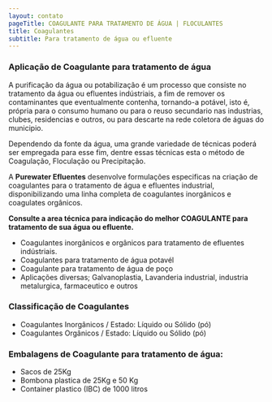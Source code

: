 ```yaml
---
layout: contato
pageTitle: COAGULANTE PARA TRATAMENTO DE ÁGUA | FLOCULANTES
title: Coagulantes
subtitle: Para tratamento de água ou efluente
---
```


### **Aplicação de Coagulante para tratamento de água**
A purificação da água ou potabilização é um processo que consiste no tratamento da água ou efluentes indústriais, a fim de remover os contaminantes que eventualmente contenha, tornando-a potável, isto é, própria para o consumo humano ou para o reuso secundario nas industrias, clubes, residencias e outros, ou para descarte na rede coletora de águas do municipio.

Dependendo da fonte da água, uma grande variedade de técnicas poderá ser empregada para esse fim, dentre essas técnicas esta o método de Coagulação, Floculação ou Precipitação.

A **Purewater Efluentes** desenvolve formulações especificas na criação de coagulantes para o tratamento de água e efluentes industrial, disponibilizando uma linha completa de coagulantes inorgânicos e coagulates orgânicos.

**Consulte a area técnica para indicação do melhor COAGULANTE para tratamento de sua água ou efluente.**

>
- Coagulantes inorgânicos e orgânicos para tratamento de efluentes indústriais.
- Coagulantes para tratamento de água potavél
- Coagulante para tratamento de água de poço
- Aplicações diversas; Galvanoplastia, Lavanderia industrial, industria metalurgica, farmaceutico e outros
>

### Classificação de Coagulantes

- Coagulantes Inorgânicos / Estado: Líquido ou Sólido (pó)
- Coagulantes Orgânicos   / Estado: Líquido ou Sólido (pó)


### Embalagens de Coagulante para tratamento de água:

- Sacos de 25Kg 
- Bombona plastica de 25Kg e 50 Kg
- Container plastico (IBC) de 1000 litros



